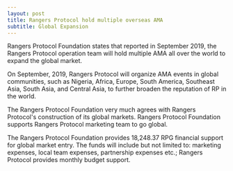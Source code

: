```yaml
---
layout: post
title: Rangers Protocol hold multiple overseas AMA
subtitle: Global Expansion
---
```


Rangers Protocol Foundation states that reported in September 2019, the Rangers Protocol operation team will hold multiple AMA all over the world to expand the global market.

On September, 2019, Rangers Protocol will organize AMA events in global communities, such as Nigeria, Africa, Europe, South America, Southeast Asia, South Asia, and Central Asia, to further broaden the reputation of RP in the world.

The Rangers Protocol Foundation very much agrees with Rangers Protocol's construction of its global markets. Rangers Protocol Foundation supports Rangers Protocol marketing team to go global. 

The Rangers Protocol Foundation provides 18,248.37 RPG financial support for global market entry. The funds will include but not limited to: marketing expenses, local team expenses, partnership expenses etc.; Rangers Protocol provides monthly budget support.